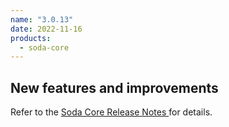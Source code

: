 ```yaml
---
name: "3.0.13"
date: 2022-11-16
products:
  - soda-core
---
```


## New features and improvements




Refer to the <a href="https://github.com/sodadata/soda-core/releases" target="_blank">Soda Core Release Notes </a> for details.
